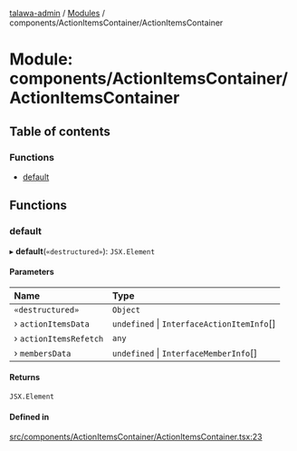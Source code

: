 [talawa-admin](../README.md) / [Modules](../modules.md) / components/ActionItemsContainer/ActionItemsContainer

# Module: components/ActionItemsContainer/ActionItemsContainer

## Table of contents

### Functions

- [default](components_ActionItemsContainer_ActionItemsContainer.md#default)

## Functions

### default

▸ **default**(`«destructured»`): `JSX.Element`

#### Parameters

| Name | Type |
| :------ | :------ |
| `«destructured»` | `Object` |
| › `actionItemsData` | `undefined` \| `InterfaceActionItemInfo`[] |
| › `actionItemsRefetch` | `any` |
| › `membersData` | `undefined` \| `InterfaceMemberInfo`[] |

#### Returns

`JSX.Element`

#### Defined in

[src/components/ActionItemsContainer/ActionItemsContainer.tsx:23](https://github.com/Sauradip07/talawa-admin/blob/504276e/src/components/ActionItemsContainer/ActionItemsContainer.tsx#L23)
